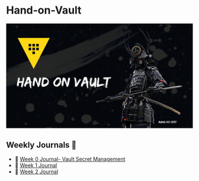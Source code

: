 # Hand-on-Vault

![](./iamges/vault.png)

## Weekly Journals 📔
- 📅 [Week 0 Journal- Vault Secret Management](./vault-secret-management/week0.md)
- 📅 [Week 1 Journal](journal/week1.md)
- 📅 [Week 2 Journal](journal/week2.md)
